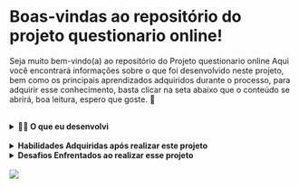 # Boas-vindas ao repositório do projeto questionario online!


Seja muito bem-vindo(a) ao repositório do Projeto questionario online Aqui você encontrará informações sobre o que foi desenvolvido neste projeto, bem como os principais aprendizados adquiridos durante o processo, para adquirir esse conhecimento, basta clicar na seta abaixo que o conteúdo se abrirá, boa leitura, espero que goste. 🙂

<br/>

<details>
  <summary><strong>👨‍💻 O que eu desenvolvi</strong></summary><br />

Este projeto é um sistema de questionário online que permite aos usuários interagirem com diferentes formulários de maneira simples e eficiente. A aplicação foi desenvolvida utilizando React no frontend e Sequelize para a comunicação com o banco de dados no backend.

Funcionalidades:
- Cadastro de Usuário: O usuário insere seu nome e e-mail antes de iniciar o questionário.
- Seleção de Formulário: O usuário pode escolher um formulário dentre os disponíveis para responder.
- Perguntas e Alternativas: Cada formulário apresenta um conjunto de perguntas, com alternativas de resposta já cadastradas.
- Sistema de Pontuação: Cada alternativa de resposta possui um peso específico. No final do questionário, o sistema contabiliza a pontuação com base nas respostas selecionadas pelo usuário.
- Este projeto tem como objetivo proporcionar uma interface amigável para a coleta e avaliação de respostas em formulários online, permitindo uma análise rápida das pontuações com base nas alternativas escolhidas.

</details>

<br/>

<details>
  <summary><strong>Habilidades Adquiridas após realizar este projeto</strong></summary><br />

Nesse projeto, eu fui capaz de:

  - Durante o desenvolvimento do Projeto Questionário Online, as seguintes tecnologias e ferramentas foram utilizadas:

Frontend:
- React: Biblioteca JavaScript para a construção de interfaces de usuário.
Backend:
- Node.js: Ambiente de execução JavaScript para o desenvolvimento do backend.
Sequelize: ORM para integração com o banco de dados MySQL.
Banco de Dados:
- MySQL: Sistema de gerenciamento de banco de dados relacional.
Testes:
- Jest: Framework de testes em JavaScript utilizado para garantir a qualidade e funcionalidade do código.
Ferramentas de Desenvolvimento:
- DBeaver: Ferramenta para gerenciar bancos de dados e realizar consultas.
- Visual Studio Code: Editor de código com suporte a várias extensões para o desenvolvimento.
- Postman: Plataforma para testar APIs e realizar chamadas HTTP.
- GitHub: Repositório para versionamento de código e colaboração.
</details>

<details>
      <summary><strong>Desafios Enfrentados ao realizar esse projeto</strong></summary><br />
Durante o desenvolvimento do Projeto Questionário Online, alguns desafios se destacaram, especialmente relacionados à lógica de banco de dados e à integração entre o back-end e o front-end.

- Dificuldades no Banco de Dados:
Um dos maiores desafios foi definir e implementar a lógica no banco de dados, especialmente para lidar com a pontuação baseada nas alternativas de resposta. Trabalhar com a modelagem das tabelas e garantir que os relacionamentos estivessem corretos exigiu bastante planejamento e ajustes.

- Integração Back-End/Front-End:
Outro ponto de dificuldade foi a integração do banco de dados com o back-end e a comunicação com o front-end. Houve desafios para garantir que os dados fossem corretamente carregados e exibidos na interface, e para sincronizar as ações do usuário com o armazenamento e a manipulação dos dados no banco.

Esses desafios foram superados com bastante tentativa e erro, além de pesquisa e ajustes no código.
</details>
<br />

<img src='./public/image/game.png' />
